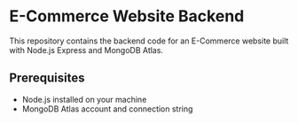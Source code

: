 # E-Commerce Website Backend

This repository contains the backend code for an E-Commerce website built with Node.js Express and MongoDB Atlas.

## Prerequisites

- Node.js installed on your machine
- MongoDB Atlas account and connection string